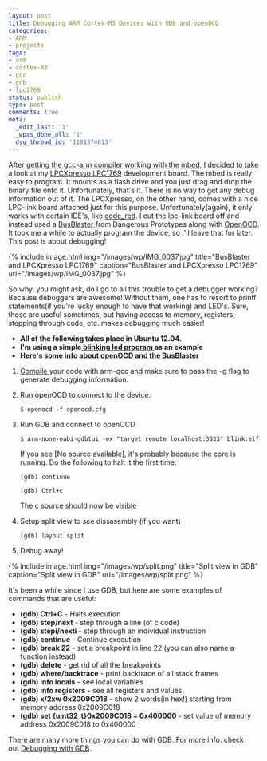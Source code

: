 ```yaml
---
layout: post
title: Debugging ARM Cortex-M3 Devices with GDB and openOCD
categories:
- ARM
- projects
tags:
- arm
- cortex-m3
- gcc
- gdb
- lpc1769
status: publish
type: post
comments: true
meta:
  _edit_last: '1'
  _wpas_done_all: '1'
  dsq_thread_id: '1101374613'
---
```


After <a title="GCC-ARM for Cortex-M3 on Ubuntu" href="http://alvarop.com/2013/02/gcc-arm-for-cortex-m3-on-ubuntu/">getting the gcc-arm compiler working with the mbed</a>, I decided to take a look at my <a href="http://www.lpctools.com/lpc1768.lpcxpresso.aspx">LPCXpresso LPC1769</a> development board. The mbed is really easy to program. It mounts as a flash drive and you just drag and drop the binary file onto it. Unfortunately, that's it. There is no way to get any debug information out of it. The LPCXpresso, on the other hand, comes with a nice LPC-link board attached just for this purpose. Unfortunately(again), it only works with certain IDE's, like <a href="http://www.code-red-tech.com/">code\_red</a>. I cut the lpc-link board off and instead used a <a href="http://dangerousprototypes.com/docs/Bus_Blaster">BusBlaster </a>from Dangerous Prototypes along with <a href="http://openocd.sourceforge.net/">OpenOCD</a>. It took me a while to actually program the device, so I'll leave that for later. This post is about debugging!

{% include image.html
            img="/images/wp/IMG_0037.jpg"
            title="BusBlaster and LPCXpresso LPC1769"
            caption="BusBlaster and LPCXpresso LPC1769"
            url="/images/wp/IMG_0037.jpg" %}

So why, you might ask, do I go to all this trouble to get a debugger working? Because debuggers are awesome! Without them, one has to resort to printf statements(if you're lucky enough to have that working) and LED's. Sure, those are useful sometimes, but having access to memory, registers, stepping through code, etc. makes debugging much easier!

* <strong>All of the following takes place in Ubuntu 12.04.</strong>
* <strong>I'm using a simple<a href="https://github.com/alvarop/arm-gcc-barebones/blob/master/main.c"> blinking led program </a>as an example</strong>
* <strong>Here's some <a href="http://dangerousprototypes.com/docs/Bus_Blaster_OpenOCD_guide">info about openOCD and the BusBlaster</a></strong>


1. <a href="http://alvarop.com/2013/02/gcc-arm-for-cortex-m3-on-ubuntu/">Compile </a>your code with arm-gcc and make sure to pass the -g flag to generate debugging information.

2. Run openOCD to connect to the device.

    `$ openocd -f openocd.cfg`

3. Run GDB and connect to openOCD

    `$ arm-none-eabi-gdbtui -ex "target remote localhost:3333" blink.elf`

    If you see [No source available], it's probably because the core is running. Do the following to halt it the first time:

    `(gdb) continue`

    `(gdb) Ctrl+c`

    The c source should now be visible

4. Setup split view to see dissasembly (if you want)

    `(gdb) layout split`

5. Debug away!

{% include image.html
            img="/images/wp/split.png"
            title="Split view in GDB"
            caption="Split view in GDB"
            url="/images/wp/split.png" %}

It's been a while since I use GDB, but here are some examples of commands that are useful:

* <strong>(gdb) Ctrl+C</strong> - Halts execution
* <strong>(gdb) step/next</strong> - step through a line (of c code)
* <strong>(gdb) stepi/nexti</strong> - step through an individual instruction
* <strong>(gdb) continue</strong> - Continue execution
* <strong>(gdb) break 22</strong> - set a breakpoint in line 22 (you can also name a function instead)
* <strong>(gdb) delete</strong> - get rid of all the breakpoints
* <strong>(gdb) where/backtrace</strong> - print backtrace of all stack frames
* <strong>(gdb) info locals</strong> - see local variables
* <strong>(gdb) info registers</strong> - see all registers and values
* <strong>(gdb) x/2xw 0x2009C018</strong> - show 2 words(in hex!) starting from memory address 0x2009C018
* <strong>(gdb) set {uint32_t}0x2009C018 = 0x400000</strong> - set value of memory address 0x2009C018 to 0x400000

There are many more things you can do with GDB. For more info. check out <a href=" http://www.delorie.com/gnu/docs/gdb/gdb_toc.html">Debugging with GDB</a>.

